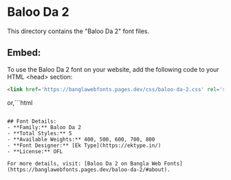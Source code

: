 # Baloo Da 2

This directory contains the "Baloo Da 2" font files.

## Embed:
To use the Baloo Da 2 font on your website, add the following code to your HTML &lt;head&gt; section:
```html
<link href='https://banglawebfonts.pages.dev/css/baloo-da-2.css' rel='stylesheet'>
```

or,```html
<style>
@import url('https://banglawebfonts.pages.dev/css/baloo-da-2.css');
</style>
```

## Font Details:
- **Family:** Baloo Da 2
- **Total Styles:** 5
- **Available Weights:** 400, 500, 600, 700, 800
- **Font Designer:** [Ek Type](https://ektype.in/)
- **License:** OFL

For more details, visit: [Baloo Da 2 on Bangla Web Fonts](https://banglawebfonts.pages.dev/baloo-da-2/#about).